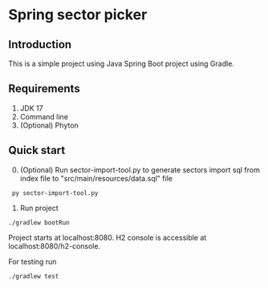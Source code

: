 
# Spring sector picker

## Introduction
This is a simple project using Java Spring Boot project using Gradle.

## Requirements
1.  JDK 17
2. Command line
3. (Optional) Phyton


## Quick start

0. (Optional) Run sector-import-tool.py to generate sectors import sql from index file to "src/main/resources/data.sql" file
```
 py sector-import-tool.py
```

1. Run project 
```
./gradlew bootRun
```

Project starts at localhost:8080. H2 console is accessible at localhost:8080/h2-console.

For testing run 
```
./gradlew test
```

